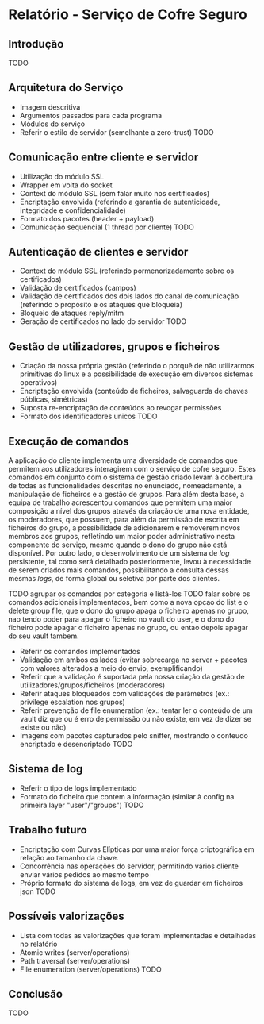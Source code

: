 # Relatório - Serviço de Cofre Seguro

## Introdução

TODO

## Arquitetura do Serviço

- Imagem descritiva
- Argumentos passados para cada programa
- Módulos do serviço
- Referir o estilo de servidor (semelhante a zero-trust)
TODO

## Comunicação entre cliente e servidor

- Utilização do módulo SSL
- Wrapper em volta do socket
- Context do módulo SSL (sem falar muito nos certificados)
- Encriptação envolvida (referindo a garantia de autenticidade, integridade e confidencialidade)
- Formato dos pacotes (header + payload)
- Comunicação sequencial (1 thread por cliente)
TODO

## Autenticação de clientes e servidor

- Context do módulo SSL (referindo pormenorizadamente sobre os certificados)
- Validação de certificados (campos)
- Validação de certificados dos dois lados do canal de comunicação (referindo o propósito e os ataques que bloqueia)
- Bloqueio de ataques reply/mitm
- Geração de certificados no lado do servidor
TODO

## Gestão de utilizadores, grupos e ficheiros

- Criação da nossa própria gestão (referindo o porquê de não utilizarmos primitivas do linux e a possibilidade de execução em diversos sistemas operativos)
- Encriptação envolvida (conteúdo de ficheiros, salvaguarda de chaves públicas, simétricas)
- Suposta re-encriptação de conteúdos ao revogar permissões
- Formato dos identificadores unicos
TODO

## Execução de comandos

A aplicação do cliente implementa uma diversidade de comandos que permitem aos utilizadores interagirem
com o serviço de cofre seguro. Estes comandos em conjunto com o sistema de gestão criado levam à 
cobertura de todas as funcionalidades descritas no enunciado, nomeadamente, a manipulação de ficheiros e 
a gestão de grupos. Para além desta base, a equipa de trabalho acrescentou comandos que permitem uma maior
composição a nível dos grupos através da criação de uma nova entidade, os moderadores, que possuem, para
além da permissão de escrita em ficheiros do grupo, a possibilidade de adicionarem e removerem novos membros
aos grupos, refletindo um maior poder administrativo nesta componente do serviço, mesmo quando o dono do grupo 
não está disponível. Por outro lado, o desenvolvimento de um sistema de _log_ persistente, tal como será
detalhado posteriormente, levou à necessidade de serem criados mais comandos, possibilitando a consulta
dessas mesmas _logs_, de forma global ou seletiva por parte dos clientes.

TODO agrupar os comandos por categoria e listá-los
TODO falar sobre os comandos adicionais implementados, bem como a nova opcao do list e o delete group file,
que o dono do grupo apaga o ficheiro apenas no grupo, nao tendo poder para apagar o ficheiro no vault do user,
e o dono do ficheiro pode apagar o ficheiro apenas no grupo, ou entao depois apagar do seu vault tambem.

- Referir os comandos implementados
- Validação em ambos os lados (evitar sobrecarga no server + pacotes com valores alterados a meio do envio, exemplificando)
- Referir que a validação é suportada pela nossa criação da gestão de utilizadores/grupos/ficheiros (moderadores)
- Referir ataques bloqueados com validações de parâmetros (ex.: privilege escalation nos grupos)
- Referir prevenção de file enumeration (ex.: tentar ler o conteúdo de um vault diz que ou é erro de permissão ou não existe, em vez de dizer se existe ou não)
- Imagens com pacotes capturados pelo sniffer, mostrando o conteudo encriptado e desencriptado
TODO

## Sistema de log

- Referir o tipo de logs implementado
- Formato do ficheiro que contem a informação (similar à config na primeira layer "user"/"groups")
TODO

## Trabalho futuro

- Encriptação com Curvas Elípticas por uma maior força criptográfica em relação ao tamanho da chave.
- Concorrência nas operações do servidor, permitindo vários cliente enviar vários pedidos ao mesmo tempo
- Próprio formato do sistema de logs, em vez de guardar em ficheiros json
TODO

## Possíveis valorizações

- Lista com todas as valorizações que foram implementadas e detalhadas no relatório
- Atomic writes (server/operations)
- Path traversal (server/operations)
- File enumeration (server/operations)
TODO

## Conclusão

TODO

